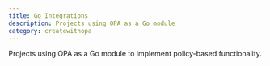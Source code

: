 ```yaml
---
title: Go Integrations
description: Projects using OPA as a Go module
category: createwithopa
---
```


Projects using OPA as a Go module to implement policy-based functionality.